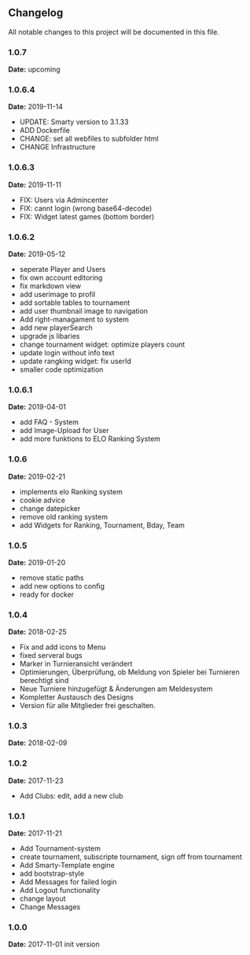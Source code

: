 Changelog
---------

All notable changes to this project will be documented in this file.

### 1.0.7
**Date:** upcoming

### 1.0.6.4
**Date:** 2019-11-14
-  UPDATE: Smarty version to 3.1.33
-  ADD Dockerfile  
-  CHANGE: set all webfiles to subfolder html
-  CHANGE Infrastructure

### 1.0.6.3
**Date:** 2019-11-11
-  FIX: Users via Admincenter
-  FIX: cannt login (wrong base64-decode)
-  FIX: Widget latest games (bottom border) 

### 1.0.6.2
**Date:** 2019-05-12
-  seperate Player and Users
-  fix own account editoring
-  fix markdown view
-  add userimage to profil
-  add sortable tables to tournament
-  add user thumbnail image to navigation
-  Add right-managament to system
-  add new playerSearch
-  upgrade js libaries
-  change tournament widget: optimize players count
-  update login without info text
-  update rangking widget: fix userId
-  smaller code optimization

### 1.0.6.1
**Date:** 2019-04-01
-  add FAQ - System
-  add Image-Upload for User
-  add more funktions to ELO Ranking System

### 1.0.6
**Date:** 2019-02-21
-  implements elo Ranking system
-  cookie advice
-  change datepicker
-  remove old ranking system
-  add Widgets for Ranking, Tournament, Bday, Team

### 1.0.5
**Date:** 2019-01-20
-  remove static paths
-  add new options to config
-  ready for docker

### 1.0.4
**Date:** 2018-02-25
-  Fix and add icons to Menu  
-  fixed serveral bugs  
-  Marker in Turnieransicht verändert  
-  Optimierungen, Überprüfung, ob Meldung von Spieler bei Turnieren berechtigt sind  
-  Neue Turniere hinzugefügt & Änderungen am Meldesystem  
-  Kompletter Austausch des Designs  
-  Version für alle Mitglieder frei geschalten.  

### 1.0.3
**Date:** 2018-02-09


### 1.0.2
**Date:** 2017-11-23
-  Add Clubs: edit, add a new club

### 1.0.1
**Date:** 2017-11-21
-  Add Tournament-system
  -  create tournament, subscripte tournament, sign off from tournament
-  Add Smarty-Template engine
-  add bootstrap-style
-  Add Messages for failed login
-  Add Logout functionality
-  change layout
-  Change Messages
### 1.0.0
**Date:** 2017-11-01
init version
